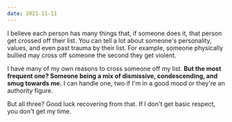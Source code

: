 ```yaml
---
date: 2021-11-11
---
```


I believe each person has many things that, if someone does it, that person get crossed off their list. You can tell a lot about someone's personality, values, and even past trauma by their list. For example, someone physically bullied may cross off someone the second they get violent.

I have many of my own reasons to cross someone off my list. **But the most frequent one? Someone being a mix of dismissive, condescending, and smug towards me.** I can handle one, two if I'm in a good mood or they're an authority figure.

But all three? Good luck recovering from that. If I don't get basic respect, you don't get my time.
